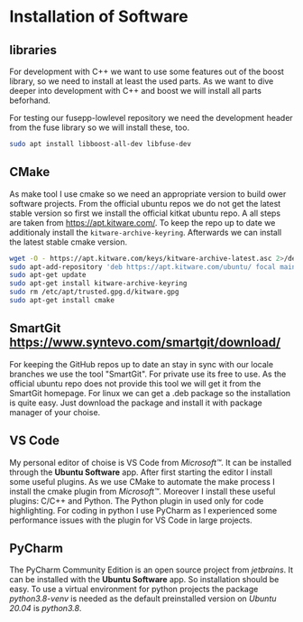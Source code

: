 # Installation of Software

## libraries

For development with C++ we want to use some features out of the boost library, so we need to install at least the used parts. As we want to dive deeper into development with C++ and boost we will install all parts beforhand.

For testing our fusepp-lowlevel repository we need the development header from the fuse library so we will install these, too.

```sh
sudo apt install libboost-all-dev libfuse-dev
```

## CMake

As make tool I use cmake so we need an appropriate version to build ower software projects. From the official ubuntu repos we do not get the latest stable version so first we install the official kitkat ubuntu repo. A all steps are taken from https://apt.kitware.com/. To keep the repo up to date we additionaly install the `kitware-archive-keyring`. Afterwards we can install the latest stable cmake version.

```sh
wget -O - https://apt.kitware.com/keys/kitware-archive-latest.asc 2>/dev/null | gpg --dearmor - | sudo tee /etc/apt/trusted.gpg.d/kitware.gpg >/dev/null
sudo apt-add-repository 'deb https://apt.kitware.com/ubuntu/ focal main'
sudo apt-get update
sudo apt-get install kitware-archive-keyring
sudo rm /etc/apt/trusted.gpg.d/kitware.gpg
sudo apt-get install cmake
```

## SmartGit https://www.syntevo.com/smartgit/download/

For keeping the GitHub repos up to date an stay in sync with our locale branches we use the tool "SmartGit". For private use its free to use. As the official ubuntu repo does not provide this tool we will get it from the SmartGit homepage. For linux we can get a .deb package so the installation is quite easy. Just download the package and install it with package manager of your choise.

## VS Code

My personal editor of choise is VS Code from *Microsoft&trade;*. It can be installed through the **Ubuntu Software** app. After first starting the editor I install some useful plugins. As we use CMake to automate the make process I install the cmake plugin from *Microsoft&trade;*. Moreover I install these useful plugins: C/C++ and Python. The Python plugin in used only for code highlighting. For coding in python I use PyCharm as I experienced some performance issues with the plugin for VS Code in large projects.

## PyCharm

The PyCharm Community Edition is an open source project from *jetbrains*. It can be installed with the **Ubuntu Software** app. So installation should be easy. To use a virtual environment for python projects the package *python3.8-venv* is needed as the default preinstalled version on *Ubuntu 20.04* is *python3.8*.